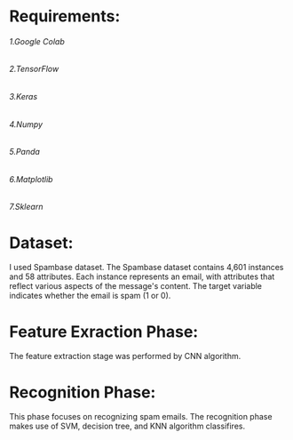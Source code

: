 # Requirements:
###### 1.Google Colab
###### 2.TensorFlow
###### 3.Keras
###### 4.Numpy
###### 5.Panda
###### 6.Matplotlib
###### 7.Sklearn






# Dataset:
I used Spambase dataset. The Spambase dataset contains 4,601 instances and 58 attributes. Each instance represents an email, with attributes that reflect various aspects of the message's content. The target variable indicates whether the email is spam (1 or 0).

# Feature Exraction Phase:
The feature extraction stage was performed by CNN algorithm.

# Recognition Phase:
This phase focuses on recognizing spam emails. The recognition phase makes use of SVM, decision tree, and KNN algorithm classifires.
